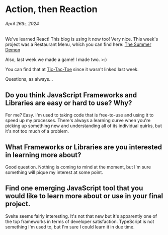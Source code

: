 # Action, then Reaction
###### April 26th, 2024

We've learned React! This blog is using it now too! Very nice. This week's project was a Restaurant Menu, which you can find here: [The Summer Demon](https://spookylamb.github.io/random-restaurant/)

Also, last week we made a game! I made two. >:)

You can find that at [Tic-Tac-Toe](https://spookylamb.github.io/tic-tac-toe/) since it wasn't linked last week.

Questions, as always...

## Do you think JavaScript Frameworks and Libraries are easy or hard to use? Why?

For me? Easy. I'm used to taking code that is free-to-use and using it to speed up my processes. There's always a learning curve when you're picking up something new and understanding all of its individual quirks, but it's not too much of a problem.

## What Frameworks or Libraries are you interested in learning more about?

Good question. Nothing is coming to mind at the moment, but I'm sure something will pique my interest at some point.

## Find one emerging JavaScript tool that you would like to learn more about or use in your final project.

Svelte seems fairly interesting. It's not that new but it's apparently one of the top frameworks in terms of developer satisfaction. TypeScript is not something I'm used to, but I'm sure I could learn it in due time.